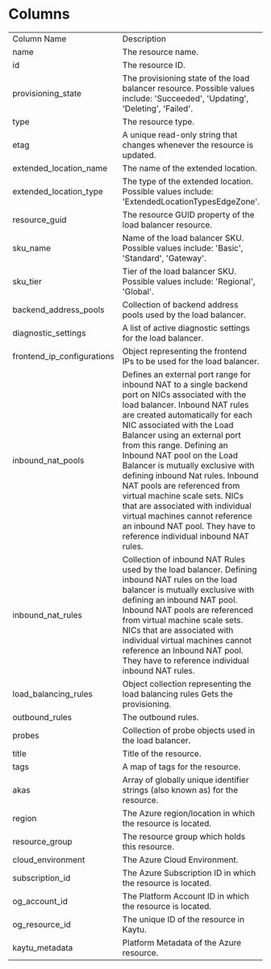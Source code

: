 # Columns  

<table>
	<tr><td>Column Name</td><td>Description</td></tr>
	<tr><td>name</td><td>The resource name.</td></tr>
	<tr><td>id</td><td>The resource ID.</td></tr>
	<tr><td>provisioning_state</td><td>The provisioning state of the load balancer resource. Possible values include: &#39;Succeeded&#39;, &#39;Updating&#39;, &#39;Deleting&#39;, &#39;Failed&#39;.</td></tr>
	<tr><td>type</td><td>The resource type.</td></tr>
	<tr><td>etag</td><td>A unique read-only string that changes whenever the resource is updated.</td></tr>
	<tr><td>extended_location_name</td><td>The name of the extended location.</td></tr>
	<tr><td>extended_location_type</td><td>The type of the extended location. Possible values include: &#39;ExtendedLocationTypesEdgeZone&#39;.</td></tr>
	<tr><td>resource_guid</td><td>The resource GUID property of the load balancer resource.</td></tr>
	<tr><td>sku_name</td><td>Name of the load balancer SKU. Possible values include: &#39;Basic&#39;, &#39;Standard&#39;, &#39;Gateway&#39;.</td></tr>
	<tr><td>sku_tier</td><td>Tier of the load balancer SKU. Possible values include: &#39;Regional&#39;, &#39;Global&#39;.</td></tr>
	<tr><td>backend_address_pools</td><td>Collection of backend address pools used by the load balancer.</td></tr>
	<tr><td>diagnostic_settings</td><td>A list of active diagnostic settings for the load balancer.</td></tr>
	<tr><td>frontend_ip_configurations</td><td>Object representing the frontend IPs to be used for the load balancer.</td></tr>
	<tr><td>inbound_nat_pools</td><td>Defines an external port range for inbound NAT to a single backend port on NICs associated with the load balancer. Inbound NAT rules are created automatically for each NIC associated with the Load Balancer using an external port from this range. Defining an Inbound NAT pool on the Load Balancer is mutually exclusive with defining inbound Nat rules. Inbound NAT pools are referenced from virtual machine scale sets. NICs that are associated with individual virtual machines cannot reference an inbound NAT pool. They have to reference individual inbound NAT rules.</td></tr>
	<tr><td>inbound_nat_rules</td><td>Collection of inbound NAT Rules used by the load balancer. Defining inbound NAT rules on the load balancer is mutually exclusive with defining an inbound NAT pool. Inbound NAT pools are referenced from virtual machine scale sets. NICs that are associated with individual virtual machines cannot reference an Inbound NAT pool. They have to reference individual inbound NAT rules.</td></tr>
	<tr><td>load_balancing_rules</td><td>Object collection representing the load balancing rules Gets the provisioning.</td></tr>
	<tr><td>outbound_rules</td><td>The outbound rules.</td></tr>
	<tr><td>probes</td><td>Collection of probe objects used in the load balancer.</td></tr>
	<tr><td>title</td><td>Title of the resource.</td></tr>
	<tr><td>tags</td><td>A map of tags for the resource.</td></tr>
	<tr><td>akas</td><td>Array of globally unique identifier strings (also known as) for the resource.</td></tr>
	<tr><td>region</td><td>The Azure region/location in which the resource is located.</td></tr>
	<tr><td>resource_group</td><td>The resource group which holds this resource.</td></tr>
	<tr><td>cloud_environment</td><td>The Azure Cloud Environment.</td></tr>
	<tr><td>subscription_id</td><td>The Azure Subscription ID in which the resource is located.</td></tr>
	<tr><td>og_account_id</td><td>The Platform Account ID in which the resource is located.</td></tr>
	<tr><td>og_resource_id</td><td>The unique ID of the resource in Kaytu.</td></tr>
	<tr><td>kaytu_metadata</td><td>Platform Metadata of the Azure resource.</td></tr>
</table>